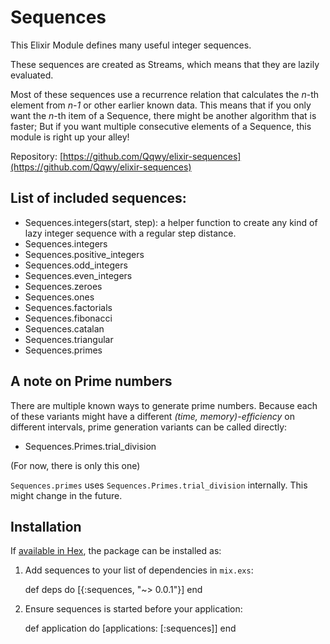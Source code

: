 
# Sequences


This Elixir Module defines many useful integer sequences.

These sequences are created as Streams, which means that they are lazily evaluated.

Most of these sequences use a recurrence relation that calculates the *n*-th element from *n-1* or other earlier known data. This means that if you only want the *n*-th item of a Sequence, there might be another algorithm that is faster; But if you want multiple consecutive elements of a Sequence, this module is right up your alley!



Repository: [https://github.com/Qqwy/elixir-sequences](https://github.com/Qqwy/elixir-sequences)


## List of included sequences:

- Sequences.integers(start, step): a helper function to create any kind of lazy integer sequence with a regular step distance.
- Sequences.integers
- Sequences.positive_integers 
- Sequences.odd_integers
- Sequences.even_integers
- Sequences.zeroes
- Sequences.ones
- Sequences.factorials
- Sequences.fibonacci
- Sequences.catalan
- Sequences.triangular
- Sequences.primes

## A note on Prime numbers

There are multiple known ways to generate prime numbers. Because each of these variants might have a different *(time, memory)-efficiency* on different intervals, prime generation variants can be called directly:

- Sequences.Primes.trial_division

(For now, there is only this one)

`Sequences.primes` uses `Sequences.Primes.trial_division` internally. This might change in the future.


## Installation

If [available in Hex](https://hex.pm/docs/publish), the package can be installed as:

  1. Add sequences to your list of dependencies in `mix.exs`:

        def deps do
          [{:sequences, "~> 0.0.1"}]
        end

  2. Ensure sequences is started before your application:

        def application do
          [applications: [:sequences]]
        end

